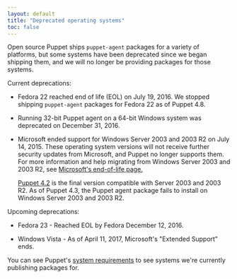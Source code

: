 ```yaml
---
layout: default
title: "Deprecated operating systems"
toc: false
---
```


Open source Puppet ships `puppet-agent` packages for a variety of platforms, but some systems have been deprecated since we began shipping them, and we will no longer be providing packages for those systems. 

Current deprecations:

* Fedora 22 reached end of life (EOL) on July 19, 2016. We stopped shipping `puppet-agent` packages for Fedora 22 as of Puppet 4.8.

* Running 32-bit Puppet agent on a 64-bit Windows system was deprecated on December 31, 2016. 

* Microsoft ended support for Windows Server 2003 and 2003 R2 on July 14, 2015. These operating system versions will not receive further security updates from Microsoft, and Puppet no longer supports them. For more information and help migrating from Windows Server 2003 and 2003 R2, see [Microsoft's end-of-life page.](https://www.microsoft.com/en-us/server-cloud/products/windows-server-2003/)

  [Puppet 4.2](/puppet/4.2/) is the final version compatible with Server 2003 and 2003 R2. As of Puppet 4.3, the Puppet agent package fails to install on Windows Server 2003 and 2003 R2.


Upcoming deprecations:

* Fedora 23 - Reached EOL by Fedora December 12, 2016.

* Windows Vista - As of April 11, 2017, Microsoft's "Extended Support" ends.

You can see Puppet's [system requirements](./system_requirements.html) to see systems we're currently publishing packages for.

